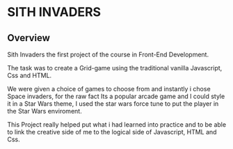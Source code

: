 # SITH INVADERS

## Overview 
Sith Invaders the first project of the course in Front-End Development.  
  
The task was to create a Grid-game using the traditional vanilla Javascript, Css and HTML.  
  
We were given a choice of games to choose from and instantly i chose Space invaders, for the raw fact Its a popular arcade game and I could style it in a Star Wars theme, I used the star wars force tune to put the player in the Star Wars enviroment.
  
This Project really helped put what i had learned into practice and to be able to link the creative side of me to the logical side of Javascript, HTML and Css.




